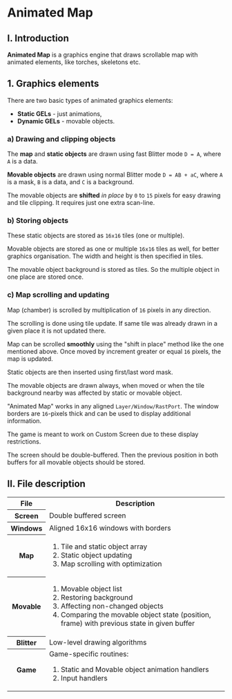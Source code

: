 # Animated Map

## I. Introduction

<b>Animated Map</b> is a graphics engine that draws scrollable map with animated 
elements, like torches, skeletons etc.

## 1. Graphics elements

There are two basic types of animated graphics elements:

- <b>Static GELs</b>  - just animations,
- <b>Dynamic GELs</b> - movable objects.

### a) Drawing and clipping objects
The <b>map</b> and <b>static objects</b> are drawn using fast Blitter mode `D = A`, where 
`A` is a data.

<b>Movable objects</b> are drawn using normal Blitter mode `D = AB + aC`, where 
`A` is a mask, `B` is a data, and `C` is a background.

The movable objects are <b>shifted</b> <cite>in place</cite> by `0` to `15` pixels for easy drawing and tile clipping. It requires just one extra scan-line.

### b) Storing objects

These static objects are stored as `16x16` tiles (one or multiple).

Movable objects are stored as one or multiple `16x16` tiles as well, for better 
graphics organisation. The width and height is then specified in tiles.

The movable object background is stored as tiles. So the multiple object in 
one place are stored once.

### c) Map scrolling and updating

Map (chamber) is scrolled by multiplication of `16` pixels in any direction.

The scrolling is done using tile update. If same tile was already drawn in 
a given place it is not updated there.

Map can be scrolled <b>smoothly</b> using the "shift in place" method like the one mentioned 
above. Once moved by increment greater or equal `16` pixels, the map is updated.

Static objects are then inserted using first/last word mask.

The movable objects are drawn always, when moved or when the tile background 
nearby was affected by static or movable object.

"Animated Map" works in any aligned `Layer/Window/RastPort`. The window borders 
are `16`-pixels thick and can be used to display additional information.

The game is meant to work on Custom Screen due to these display restrictions.

The screen should be double-buffered. Then the previous position in both 
buffers for all movable objects should be stored.

## II. File description
<table>
<tr>
<th>File</th><th>Description</th>
</tr>
<tr>
<th>Screen</th><td>Double buffered screen</td>
</tr>
<tr>
<th>Windows</th><td>Aligned 16x16 windows with borders</td>
</tr>
<tr>
<th>Map</th><td><ol><li>Tile and static object array</li><li>Static object updating</li><li>Map scrolling with optimization</li></ol></td>
</tr>
<tr>
<th>Movable</th><td>
<ol>
<li>Movable object list</li>
<li>Restoring background</li>
<li>Affecting non-changed objects</li>
<li>Comparing the movable object state (position, frame) with previous state in given buffer</li>
</ol</td>
</tr>
<tr>
<th>Blitter</th><td>Low-level drawing algorithms</td>
</tr>
<tr>
<th>Game</th><td>Game-specific routines: 
<ol><li>Static and Movable object animation handlers</li>
<li>Input handlers</li>
</ol></td>
</tr>
</table>